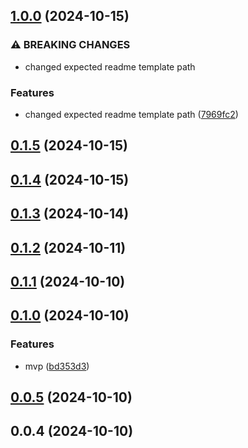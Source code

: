 

## [1.0.0](https://github.com/joaomelo/readme/compare/v0.1.5...v1.0.0) (2024-10-15)


### ⚠ BREAKING CHANGES

* changed expected readme template path

### Features

* changed expected readme template path ([7969fc2](https://github.com/joaomelo/readme/commit/7969fc25e31ffb3e0fe2b23195ea5ecf45048dd0))

## [0.1.5](https://github.com/joaomelo/readme/compare/v0.1.4...v0.1.5) (2024-10-15)

## [0.1.4](https://github.com/joaomelo/readme/compare/v0.1.3...v0.1.4) (2024-10-15)

## [0.1.3](https://github.com/joaomelo/readme/compare/v0.1.2...v0.1.3) (2024-10-14)

## [0.1.2](https://github.com/joaomelo/readme/compare/v0.1.1...v0.1.2) (2024-10-11)

## [0.1.1](https://github.com/joaomelo/readme/compare/v0.1.0...v0.1.1) (2024-10-10)

## [0.1.0](https://github.com/joaomelo/readme/compare/v0.0.5...v0.1.0) (2024-10-10)


### Features

* mvp ([bd353d3](https://github.com/joaomelo/readme/commit/bd353d31019ca58c47e5aea0489308cbd340005a))

## [0.0.5](https://github.com/joaomelo/readme/compare/v0.0.4...v0.0.5) (2024-10-10)

## 0.0.4 (2024-10-10)
